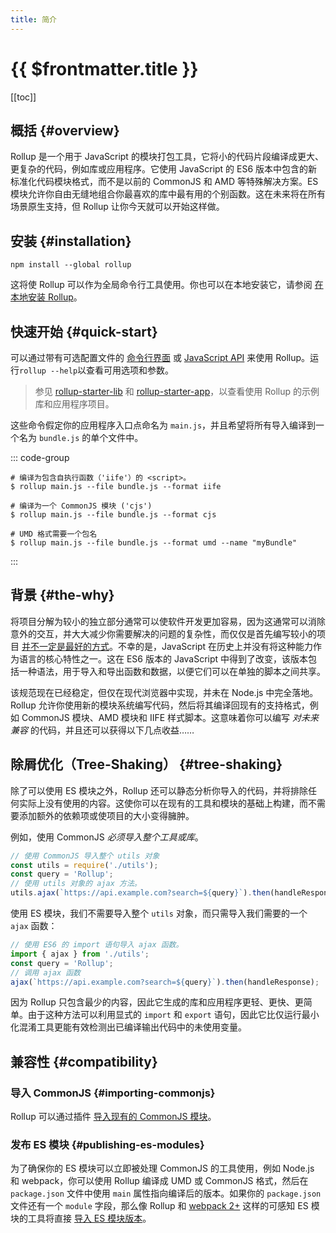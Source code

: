 ```yaml
---
title: 简介
---
```


# {{ $frontmatter.title }}

[[toc]]

## 概括 {#overview}

Rollup 是一个用于 JavaScript 的模块打包工具，它将小的代码片段编译成更大、更复杂的代码，例如库或应用程序。它使用 JavaScript 的 ES6 版本中包含的新标准化代码模块格式，而不是以前的 CommonJS 和 AMD 等特殊解决方案。ES 模块允许你自由无缝地组合你最喜欢的库中最有用的个别函数。这在未来将在所有场景原生支持，但 Rollup 让你今天就可以开始这样做。

## 安装 {#installation}

```shell
npm install --global rollup
```

这将使 Rollup 可以作为全局命令行工具使用。你也可以在本地安装它，请参阅 [在本地安装 Rollup](../tutorial/index.md#installing-rollup-locally)。

## 快速开始 {#quick-start}

可以通过带有可选配置文件的 [命令行界面](../command-line-interface/index.md) 或 [JavaScript API](../javascript-api/index.md) 来使用 Rollup。运行`rollup --help`以查看可用选项和参数。

> 参见 [rollup-starter-lib](https://github.com/rollup/rollup-starter-lib) 和 [rollup-starter-app](https://github.com/rollup/rollup-starter-app)，以查看使用 Rollup 的示例库和应用程序项目。

这些命令假定你的应用程序入口点命名为 `main.js`，并且希望将所有导入编译到一个名为 `bundle.js` 的单个文件中。

::: code-group

```shell [浏览器]
# 编译为包含自执行函数（'iife'）的 <script>。
$ rollup main.js --file bundle.js --format iife
```

```shell [Node.js]
# 编译为一个 CommonJS 模块 ('cjs')
$ rollup main.js --file bundle.js --format cjs
```

```shell [浏览器和 Node.js]
# UMD 格式需要一个包名
$ rollup main.js --file bundle.js --format umd --name "myBundle"
```

:::

## 背景 {#the-why}

将项目分解为较小的独立部分通常可以使软件开发更加容易，因为这通常可以消除意外的交互，并大大减少你需要解决的问题的复杂性，而仅仅是首先编写较小的项目 [并不一定是最好的方式](https://medium.com/@Rich_Harris/small-modules-it-s-not-quite-that-simple-3ca532d65de4)。不幸的是，JavaScript 在历史上并没有将这种能力作为语言的核心特性之一。这在 ES6 版本的 JavaScript 中得到了改变，该版本包括一种语法，用于导入和导出函数和数据，以便它们可以在单独的脚本之间共享。

该规范现在已经稳定，但仅在现代浏览器中实现，并未在 Node.js 中完全落地。Rollup 允许你使用新的模块系统编写代码，然后将其编译回现有的支持格式，例如 CommonJS 模块、AMD 模块和 IIFE 样式脚本。这意味着你可以编写 _对未来兼容_ 的代码，并且还可以获得以下几点收益……

## 除屑优化（Tree-Shaking） {#tree-shaking}

除了可以使用 ES 模块之外，Rollup 还可以静态分析你导入的代码，并将排除任何实际上没有使用的内容。这使你可以在现有的工具和模块的基础上构建，而不需要添加额外的依赖项或使项目的大小变得臃肿。

例如，使用 CommonJS _必须导入整个工具或库_。

```js
// 使用 CommonJS 导入整个 utils 对象
const utils = require('./utils');
const query = 'Rollup';
// 使用 utils 对象的 ajax 方法。
utils.ajax(`https://api.example.com?search=${query}`).then(handleResponse);
```

使用 ES 模块，我们不需要导入整个 `utils` 对象，而只需导入我们需要的一个 `ajax` 函数：

```js
// 使用 ES6 的 import 语句导入 ajax 函数。
import { ajax } from './utils';
const query = 'Rollup';
// 调用 ajax 函数
ajax(`https://api.example.com?search=${query}`).then(handleResponse);
```

因为 Rollup 只包含最少的内容，因此它生成的库和应用程序更轻、更快、更简单。由于这种方法可以利用显式的 `import` 和 `export` 语句，因此它比仅运行最小化混淆工具更能有效检测出已编译输出代码中的未使用变量。

## 兼容性 {#compatibility}

### 导入 CommonJS {#importing-commonjs}

Rollup 可以通过插件 [导入现有的 CommonJS 模块](https://github.com/rollup/plugins/tree/master/packages/commonjs)。

### 发布 ES 模块 {#publishing-es-modules}

为了确保你的 ES 模块可以立即被处理 CommonJS 的工具使用，例如 Node.js 和 webpack，你可以使用 Rollup 编译成 UMD 或 CommonJS 格式，然后在 `package.json` 文件中使用 `main` 属性指向编译后的版本。如果你的 `package.json` 文件还有一个 `module` 字段，那么像 Rollup 和 [webpack 2+](https://webpack.js.org/) 这样的可感知 ES 模块的工具将直接 [导入 ES 模块版本](https://github.com/rollup/rollup/wiki/pkg.module)。
